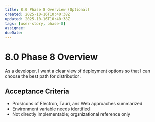 ```yaml
---
title: 8.0 Phase 8 Overview (Optional)
created: 2025-10-16T10:40:38Z
updated: 2025-10-16T10:40:38Z
tags: [user-story, phase-8]
assignee:
dueDate:
---
```


# 8.0 Phase 8 Overview

As a developer, I want a clear view of deployment options so that I can choose the best path for distribution.

## Acceptance Criteria

- Pros/cons of Electron, Tauri, and Web approaches summarized
- Environment variable needs identified
- Not directly implementable; organizational reference only
